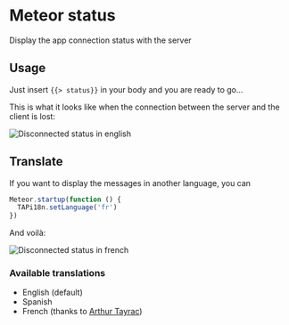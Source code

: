Meteor status
=============

Display the app connection status with the server

## Usage

Just insert `{{> status}}` in your body and you are ready to go...

This is what it looks like when the connection between the server and the client is lost:

![Disconnected status in english](https://raw.github.com/francocatena/meteor-status/master/docs/example_en.png)

## Translate

If you want to display the messages in another language, you can

```javascript
Meteor.startup(function () {
  TAPi18n.setLanguage('fr')
})
```

And voilà:

![Disconnected status in french](https://raw.github.com/francocatena/meteor-status/master/docs/example_fr.png)

### Available translations

- English (default)
- Spanish
- French (thanks to [Arthur Tayrac](https://github.com/crmfrsh))
